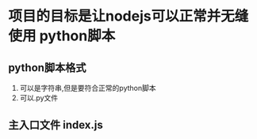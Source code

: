 # 项目的目标是让nodejs可以正常并无缝使用 python脚本
## python脚本格式
1. 可以是字符串,但是要符合正常的python脚本
2. 可以.py文件

## 主入口文件 index.js
